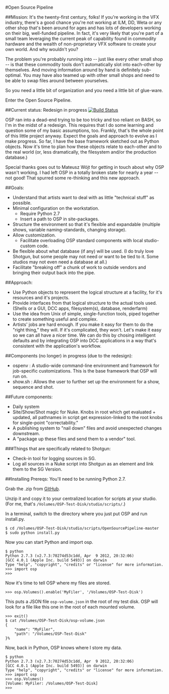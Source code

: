 #Open Source Pipeline

##Mission: 
It's the twenty-first century, folks! If you're working in the VFX industry, there's a good chance you're not working at ILM, DD, Weta or any other shop that's been around for ages and has lots of developers working on their big, well-funded pipeline. In fact, it's very likely that you're part of a small team leveraging the current peak of capability found in commodity hardware and the wealth of non-proprietary VFX software to create your own world. And why wouldn't you? 

The problem you're probably running into -- just like every other small shop -- is that these commodity tools don't automatically slot into each-other by themselves. And moving information around by hand is definitely sub-optimal. You may have also teamed up with other small shops and need to be able to swap files around between yourselves.

So you need a little bit of organization and you need a little bit of glue-ware. 

Enter the Open Source Pipeline.

##Current status: Redesign in progress
[![Build Status](https://travis-ci.org/timbowman/OpenSourcePipeline.png?branch=master)](https://travis-ci.org/timbowman/OpenSourcePipeline)

OSP ran into a dead-end trying to be too tricky and too reliant on BASH, so I'm in the midst of a redesign. This requires that I do some learning and question some of my basic assumptions, too. Frankly, that's the whole point of this little project anyway. Expect the goals and approach to evolve as I make progress. So far, I have the base framework sketched out as Python objects. Now it's time to plan how these objects relate to each-other and to the real world (or, less dramatically, the filesystem and/or the production database.) 

Special thanks goes out to Mateusz Wójt for getting in touch about why OSP wasn't working. I had left OSP in a totally broken state for nearly a year -- not good! That spurred some re-thinking and this new approach. 

##Goals:
+ Understand that artists want to deal with as little "technical stuff" as possible.
+ Minimal configuration on the workstation.
    + Require Python 2.7
    + Insert a path to OSP in site-packages.
+ Structure the environment so that it's flexible and expandable (multiple shows, variable naming-standards, changing storage).
+ Allow customization.
    + Facilitate overloading OSP standard components with local studio-custom code. 
+ Be flexible about what database (if any) will be used. (I do truly love Shotgun, but some people may not need or want to be tied to it. Some studios may not even need a database at all.)
+ Facilitate "breaking off" a chunk of work to outside vendors and bringing their output back into the pipe. 

##Approach:
+ Use Python objects to represent the logical structure at a facility, for it's resources and  it's projects.
+ Provide interfaces from that logical structure to the actual tools used. (Shells or a GUI, DCC apps, filesystem(s), database, renderfarm)
+ Use the idea from Unix of simple, single-function tools, piped together to create something useful and complex.
+ Artists' jobs are hard enough. If you make it easy for them to do the "right thing," they will. If it's complicated, they won't. Let's make it easy so we can all have a nicer time. We can do this by chosing intelligent defaults and by integrating OSP into DCC applications in a way that's consistent with the application's workflow.

##Components (no longer) in progress (due to the redesign):
+ ospenv : A studio-wide command-line environment and framework for job-specific customizations. This is the base framework that OSP will run on. 
+ show.sh : Allows the user to further set up the environment for a show, sequence and shot.

##Future components:
+ Daily system
+ Site/Show/Shot magic for Nuke. Knobs in root which get evaluated + updated, all pathnames in script get expression-linked to the root knobs for single-point "correctability."
+ A publishing system to "nail down" files and avoid unexpected changes downstream.
+ A "package up these files and send them to a vendor" tool.

###Things that are specifically related to Shotgun:
+ Check-in tool for logging sources in SG.
+ Log all sources in a Nuke script into Shotgun as an element and link them to the SG Version.

##Installing
Prereqs: You'll need to be running Python 2.7.

Grab the .zip from [GitHub](https://github.com/timbowman/OpenSourcePipeline).

Unzip it and copy it to your centralized location for scripts at your studio. (For me, that's `/Volumes/OSP-Test-Disk/studio/scripts/`.)

In a terminal, switch to the directory where you just put OSP and run install.py.

    $ cd /Volumes/OSP-Test-Disk/studio/scripts/OpenSourcePipeline-master
    $ sudo python install.py

Now you can start Python and import osp.
    

    $ python
    Python 2.7.3 (v2.7.3:70274d53c1dd, Apr  9 2012, 20:32:06)
    [GCC 4.0.1 (Apple Inc. build 5493)] on darwin
    Type "help", "copyright", "credits" or "license" for more information.
    >>> import osp
    >>>

Now it's time to tell OSP where my files are stored.

    >>> osp.Volumes().enable('MyFiler', '/Volumes/OSP-Test-Disk')
    

This puts a JSON file `osp-volume.json` in the root of my test disk. OSP will look for a file like this one in the root of each mounted volume.

    >>> exit()
    $ cat /Volumes/OSP-Test-Disk/osp-volume.json
    {
        "name": "MyFiler",
        "path": "/Volumes/OSP-Test-Disk"
    }%

Now, back in Python, OSP knows where I store my data.

    $ python
    Python 2.7.3 (v2.7.3:70274d53c1dd, Apr  9 2012, 20:32:06)
    [GCC 4.0.1 (Apple Inc. build 5493)] on darwin
    Type "help", "copyright", "credits" or "license" for more information.
    >>> import osp
    >>> osp.Volumes()
    [Volume: MyFiler: /Volumes/OSP-Test-Disk]
    >>>

